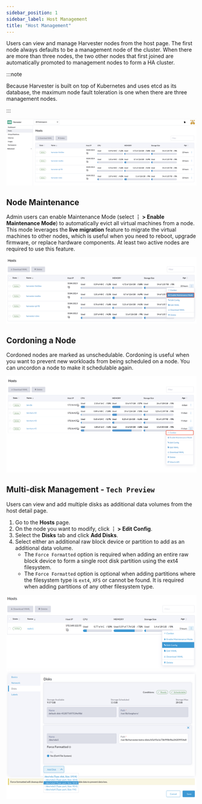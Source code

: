 ```yaml
---
sidebar_position: 1
sidebar_label: Host Management
title: "Host Management"
---
```


<head>
  <link rel="canonical" href="https://docs.harvesterhci.io/v1.2/host"/>
</head>

Users can view and manage Harvester nodes from the host page. The first node always defaults to be a management node of the cluster. When there are more than three nodes, the two other nodes that first joined are automatically promoted to management nodes to form a HA cluster.

:::note

Because Harvester is built on top of Kubernetes and uses etcd as its database, the maximum node fault toleration is one when there are three management nodes.

:::

![host.png](./assets/host.png)

## Node Maintenance

Admin users can enable Maintenance Mode (select **⋮ > Enable Maintenance Mode**) to automatically evict all virtual machines from a node. This mode leverages the **live migration** feature to migrate the virtual machines to other nodes, which is useful when you need to reboot, upgrade firmware, or replace hardware components. At least two active nodes are required to use this feature.

![node-maintenance.png](./assets/node-maintenance.png)

## Cordoning a Node

Cordoned nodes are marked as unschedulable. Cordoning is useful when you want to prevent new workloads from being scheduled on a node. You can uncordon a node to make it schedulable again.

![cordon-node.png](./assets/cordon-nodes.png)

## Multi-disk Management - `Tech Preview`

Users can view and add multiple disks as additional data volumes from the host detail page.

1. Go to the **Hosts** page.
2. On the node you want to modify, click **⋮ > Edit Config**.
2. Select the **Disks** tab and click **Add Disks**.
3. Select either an additional raw block device or partition to add as an additional data volume.
    - The `Force Formatted` option is required when adding an entire raw block device to form a single root disk partition using the ext4 filesystem.
    - The `Force Formatted` option is optional when adding partitions where the filesystem type is `ext4`, `XFS` or cannot be found. It is required when adding partitions of any other filesystem type.

![Edit Config](assets/edit-config.png)
![Add Disks](assets/add-disks.png)
